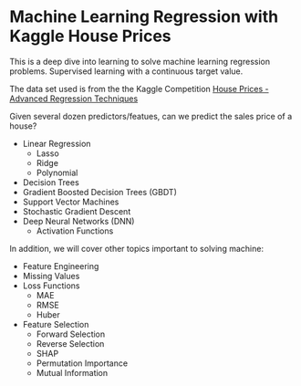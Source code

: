 # Machine Learning Regression with Kaggle House Prices

This is a deep dive into learning to solve machine learning regression problems.  Supervised learning with a continuous target value.

The data set used is from the the Kaggle Competition [House Prices - Advanced Regression Techniques](https://www.kaggle.com/competitions/house-prices-advanced-regression-techniques)

Given several dozen predictors/featues, can we predict the sales price of a house?

- Linear Regression
  - Lasso
  - Ridge
  - Polynomial
- Decision Trees  
- Gradient Boosted Decision Trees (GBDT)
- Support Vector Machines
- Stochastic Gradient Descent
- Deep Neural Networks (DNN)
  - Activation Functions

In addition, we will cover other topics important to solving machine:

- Feature Engineering
- Missing Values
- Loss Functions
  - MAE
  - RMSE
  - Huber
- Feature Selection
  - Forward Selection
  - Reverse Selection
  - SHAP
  - Permutation Importance
  - Mutual Information
  

